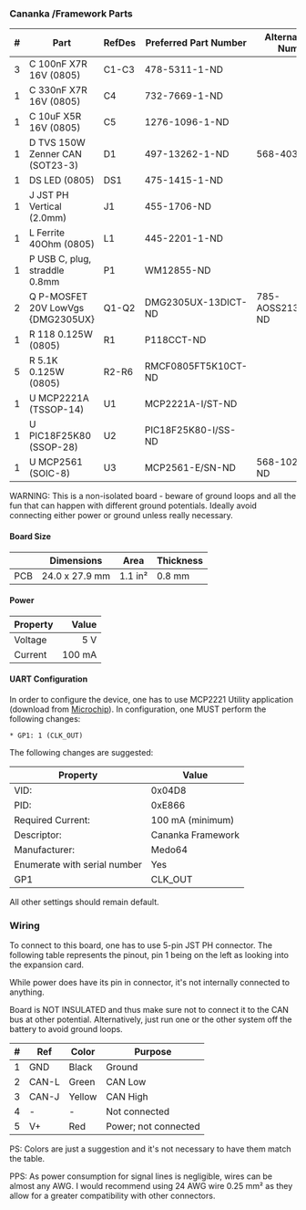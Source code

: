 ### Cananka /Framework Parts

|  # | Part                                      | RefDes  | Preferred Part Number      | Alternate Part Number           |
|---:|-------------------------------------------|---------|----------------------------|---------------------------------|
|  3 | C 100nF X7R 16V (0805)                    | C1-C3   | 478-5311-1-ND              |                                 |
|  1 | C 330nF X7R 16V (0805)                    | C4      | 732-7669-1-ND              |                                 |
|  1 | C 10uF X5R 16V (0805)                     | C5      | 1276-1096-1-ND             |                                 |
|  1 | D TVS 150W Zenner CAN (SOT23-3)           | D1      | 497-13262-1-ND             | 568-4032-1-ND                   |
|  1 | DS LED (0805)                             | DS1     | 475-1415-1-ND              |                                 |
|  1 | J JST PH Vertical (2.0mm)                 | J1      | 455-1706-ND                |                                 |
|  1 | L Ferrite 40Ohm (0805)                    | L1      | 445-2201-1-ND              |                                 |
|  1 | P USB C, plug, straddle 0.8mm             | P1      | WM12855-ND                 |                                 |
|  2 | Q P-MOSFET 20V LowVgs {DMG2305UX}         | Q1-Q2   | DMG2305UX-13DICT-ND        | 785-AOSS21319CCT-ND             |
|  1 | R 118 0.125W (0805)                       | R1      | P118CCT-ND                 |                                 |
|  5 | R 5.1K 0.125W (0805)                      | R2-R6   | RMCF0805FT5K10CT-ND        |                                 |
|  1 | U MCP2221A (TSSOP-14)                     | U1      | MCP2221A-I/ST-ND           |                                 |
|  1 | U PIC18F25K80 (SSOP-28)                   | U2      | PIC18F25K80-I/SS-ND        |                                 |
|  1 | U MCP2561 (SOIC-8)                        | U3      | MCP2561-E/SN-ND            | 568-10289-1-ND                  |

WARNING: This is a non-isolated board - beware of ground loops and all the fun
that can happen with different ground potentials. Ideally avoid connecting either
power or ground unless really necessary.


#### Board Size

|       |      Dimensions | Area    | Thickness |
|-------|-----------------|---------|-----------|
| PCB   |  24.0 x 27.9 mm | 1.1 in² |    0.8 mm |


#### Power

| Property | Value  |
|----------|-------:|
| Voltage  |    5 V |
| Current  | 100 mA |


#### UART Configuration

In order to configure the device, one has to use MCP2221 Utility application
(download from [Microchip](https://ww1.microchip.com/downloads/en/DeviceDoc/MCP2221Utility.zip)).
In configuration, one MUST perform the following changes:

    * GP1: 1 (CLK_OUT)

The following changes are suggested:

| Property                     | Value             |
|------------------------------|-------------------|
| VID:                         | 0x04D8            |
| PID:                         | 0xE866            |
| Required Current:            | 100 mA (minimum)  |
| Descriptor:                  | Cananka Framework |
| Manufacturer:                | Medo64            |
| Enumerate with serial number | Yes               |
| GP1                          | CLK_OUT           |

All other settings should remain default.


### Wiring

To connect to this board, one has to use 5-pin JST PH connector. The following
table represents the pinout, pin 1 being on the left as looking into the
expansion card.

While power does have its pin in connector, it's not internally connected to
anything.

Board is NOT INSULATED and thus make sure not to connect it to the CAN bus at
other potential. Alternatively, just run one or the other system off the
battery to avoid ground loops.

| # | Ref   | Color  | Purpose              |
|--:|-------|--------|----------------------|
| 1 | GND   | Black  | Ground               |
| 2 | CAN-L | Green  | CAN Low              |
| 3 | CAN-J | Yellow | CAN High             |
| 4 | -     | -      | Not connected        |
| 5 | V+    | Red    | Power; not connected |

PS: Colors are just a suggestion and it's not necessary to have them match the
table.

PPS: As power consumption for signal lines is negligible, wires can be almost
any AWG. I would recommend using 24 AWG wire 0.25 mm² as they allow for a
greater compatibility with other connectors.
